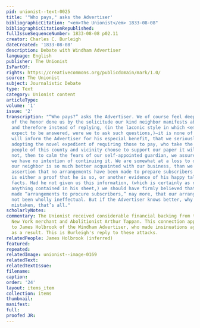 ```yaml
---
pid: unionist--text-0025
title: '"Who pays," asks the Advertiser'
bibliographicCitation: "<em>The Unionist</em> 1833-08-08"
bibliographicCitationRepublished: 
fullIssueSequenceNumber: 1833-08-08 p02.11
creator: Charles C. Burleigh
dateCreated: '1833-08-08'
description: Debate with Windham Advertiser
language: English
publisher: The Unionist
IsPartOf: 
rights: https://creativecommons.org/publicdomain/mark/1.0/
source: The Unionist
subject: Journalistic Debate
type: Text
category: Unionist content
articleType: 
volume: '1'
issue: '2'
transcription: "“Who pays?” asks the Advertiser. We of course feel deeply sensible
  of the honor done us by the solicitude our kind neighbor manifests about our affairs,
  and therefore instead of replying, (in the laconic style in which <em>we</em> should
  expect to be answered, were we to ask such questions,)—it is none of your business,—we
  will inform the Advertiser for his especial benefit, that we seriously think of
  adopting the novel expedient of requiring those to pay, who take the paper. If the
  people of this county and vicinity choose to support our paper it will go on, if
  not, then to calm the fears of our self-appointed guardian, we assure him, that
  we have no intention of continuing it. We are somewhat at a loss to discover how
  our neighbor is so much better acquainted with our business, than we are, but his
  assertion that no arrangements have been made to prepare subscribers for this paper,
  is either a proof that he is so, or another evidence of his happy talent, for manufacturing
  facts. Had he not given us this information, (which is certainly as new to us as
  anything contained in his sheet,) we should have firmly believed that we <em>had</em>
  made “arrangements to procure subscribers,” nay more, that our arrangements had
  not been wholly ineffectual. But if the Advertiser knows better, why! We must be
  mistaken, that’s all."
scholarlyNotes: 
commentary: The Unionist received considerable financial backing from the wealthy
  New York merchant and Abolitionist Arthur Tappan. This connection appeared suspicious
  to James Holbrook of the Windham Advertiser, who made insinuations against The Unionist
  as a result. This is Burleigh's reply to these attacks.
relatedPeople: James Holbrook (inferred)
featured: 
repeated: 
relatedImage: unionist--image-0169
relatedText: 
relatedTextIssue: 
filename: 
caption: 
order: '24'
layout: items_item
collection: items
thumbnail: 
manifest: 
full: 
proofed JR: 
---
```


